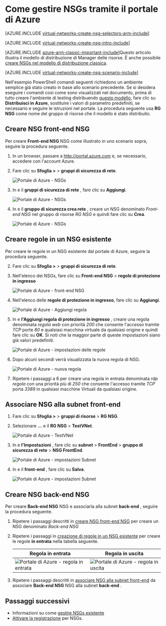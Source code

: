 <properties 
   pageTitle="Come creare NSGs in modalità ARM tramite il portale di Azure | Microsoft Azure"
   description="Informazioni su come creare e distribuire NSGs in ARM tramite il portale di Azure"
   services="virtual-network"
   documentationCenter="na"
   authors="jimdial"
   manager="carmonm"
   editor="tysonn"
   tags="azure-resource-manager"
/>
<tags 
   ms.service="virtual-network"
   ms.devlang="na"
   ms.topic="article"
   ms.tgt_pltfrm="na"
   ms.workload="infrastructure-services"
   ms.date="02/04/2016"
   ms.author="jdial" />

# <a name="how-to-manage-nsgs-using-the-azure-portal"></a>Come gestire NSGs tramite il portale di Azure

[AZURE.INCLUDE [virtual-networks-create-nsg-selectors-arm-include](../../includes/virtual-networks-create-nsg-selectors-arm-include.md)]

[AZURE.INCLUDE [virtual-networks-create-nsg-intro-include](../../includes/virtual-networks-create-nsg-intro-include.md)]

[AZURE.INCLUDE [azure-arm-classic-important-include](../../includes/azure-arm-classic-important-include.md)]Questo articolo illustra il modello di distribuzione di Manager delle risorse. È anche possibile [creare NSGs nel modello di distribuzione classica](virtual-networks-create-nsg-classic-ps.md).

[AZURE.INCLUDE [virtual-networks-create-nsg-scenario-include](../../includes/virtual-networks-create-nsg-scenario-include.md)]

Nell'esempio PowerShell comandi seguenti richiedono un ambiente semplice già stato creato in base allo scenario precedente. Se si desidera eseguire i comandi così come sono visualizzati nel documento, prima di tutto creare l'ambiente di testing distribuendo [questo modello](http://github.com/telmosampaio/azure-templates/tree/master/201-IaaS-WebFrontEnd-SQLBackEnd), fare clic su **Distribuisci in Azure**, sostituire i valori di parametro predefiniti, se necessario e seguire le istruzioni nel portale. La procedura seguente usa **RG NSG** come nome del gruppo di risorse che il modello è stato distribuito.

## <a name="create-the-nsg-frontend-nsg"></a>Creare NSG front-end NSG

Per creare **Front-end NSG** NSG come illustrato in uno scenario sopra, seguire la procedura seguente.

1. In un browser, passare a http://portal.azure.com e, se necessario, accedere con l'account Azure.
2. Fare clic su **Sfoglia >** > **gruppi di sicurezza di rete**.

    ![Portale di Azure - NSGs](./media/virtual-networks-create-nsg-arm-pportal/figure11.png)

3. In e il **gruppi di sicurezza di rete** , fare clic su **Aggiungi**.
  
    ![Portale di Azure - NSGs](./media/virtual-networks-create-nsg-arm-pportal/figure12.png)

4. In e il **gruppo di sicurezza crea rete** , creare un NSG denominato *Front-end NSG* nel gruppo di risorse *RG NSG* e quindi fare clic su **Crea**.

    ![Portale di Azure - NSGs](./media/virtual-networks-create-nsg-arm-pportal/figure13.png)

## <a name="create-rules-in-an-existing-nsg"></a>Creare regole in un NSG esistente

Per creare le regole in un NSG esistente dal portale di Azure, seguire la procedura seguente.

2. Fare clic su **Sfoglia >** > **gruppi di sicurezza di rete**.

3. Nell'elenco dei NSGs, fare clic su **Front-end NSG** > **regole di protezione in ingresso**

    ![Portale di Azure - front-end NSG](./media/virtual-networks-create-nsg-arm-pportal/figure2.png)

4. Nell'elenco delle **regole di protezione in ingresso**, fare clic su **Aggiungi**.

    ![Portale di Azure - Aggiungi regola](./media/virtual-networks-create-nsg-arm-pportal/figure3.png)

5. In e **l'Aggiungi regola di protezione in ingresso** , creare una regola denominata *regola web* con priorità *200* che consente l'accesso tramite *TCP* porte *80* e qualsiasi macchina virtuale da qualsiasi origine e quindi fare clic su **OK**. Si noti che la maggior parte di queste impostazioni siano già valori predefiniti.

    ![Portale di Azure - impostazioni delle regole](./media/virtual-networks-create-nsg-arm-pportal/figure4.png)

6. Dopo alcuni secondi verrà visualizzata la nuova regola di NSG.

    ![Portale di Azure - nuova regola](./media/virtual-networks-create-nsg-arm-pportal/figure5.png)

7. Ripetere i passaggi a 6 per creare una regola in entrata denominata *rdp regola* con una priorità più di *250* che consente l'accesso tramite *TCP* porta *3389* in qualsiasi macchine Virtuali da qualsiasi origine.

## <a name="associate-the-nsg-to-the-frontend-subnet"></a>Associare NSG alla subnet front-end

1. Fare clic su **Sfoglia >** > **gruppi di risorse** > **RG NSG**.
2. Selezionare **…** e il **RG NSG**  >  **TestVNet**.

    ![Portale di Azure - TestVNet](./media/virtual-networks-create-nsg-arm-pportal/figure14.png)

3. In e **l'Impostazioni** , fare clic su **subnet** > **FrontEnd** > **gruppo di sicurezza di rete** > **NSG FrontEnd**.

    ![Portale di Azure - impostazioni Subnet](./media/virtual-networks-create-nsg-arm-pportal/figure15.png)

4. In e il **front-end** , fare clic su **Salva**.

    ![Portale di Azure - impostazioni Subnet](./media/virtual-networks-create-nsg-arm-pportal/figure16.png)

## <a name="create-the-nsg-backend-nsg"></a>Creare NSG back-end NSG

Per creare **Back-end NSG** NSG e associarla alla subnet **back-end** , seguire la procedura seguente.

1. Ripetere i passaggi descritti in [creare NSG front-end NSG](#Create-the-NSG-FrontEnd-NSG) per creare un NSG denominato *Back-end NSG*
2. Ripetere i passaggi in [creazione di regole in un NSG esistente](#Create-rules-in-an-existing-NSG) per creare le regole **in entrata** nella tabella seguente.

  	|Regola in entrata|Regola in uscita|
  	|---|---|
  	|![Portale di Azure - regola in entrata](./media/virtual-networks-create-nsg-arm-pportal/figure17.png)|![Portale di Azure - regola in uscita](./media/virtual-networks-create-nsg-arm-pportal/figure18.png)|

3. Ripetere i passaggi descritti in [associare NSG alla subnet front-end](#Associate-the-NSG-to-the-FrontEnd-subnet) da associare **Back-end NSG** NSG alla subnet **back-end** .

## <a name="next-steps"></a>Passaggi successivi

- Informazioni su come [gestire NSGs esistente](virtual-network-manage-nsg-arm-portal.md)
- [Attivare la registrazione](virtual-network-nsg-manage-log.md) per NSGs.